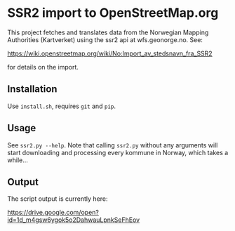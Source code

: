 # SSR2 import to OpenStreetMap.org
This project fetches and translates data from the Norwegian Mapping Authorities (Kartverket)
using the ssr2 api at wfs.geonorge.no. See:

https://wiki.openstreetmap.org/wiki/No:Import_av_stedsnavn_fra_SSR2

for details on the import.

## Installation
Use `install.sh`, requires `git` and `pip`.

## Usage
See `ssr2.py --help`. Note that calling `ssr2.py` without any arguments
will start downloading and processing every kommune in Norway, which takes a while...

## Output
The script output is currently here:

https://drive.google.com/open?id=1d_m4gsw6ygok5o2DahwauLpnkSeFhEov